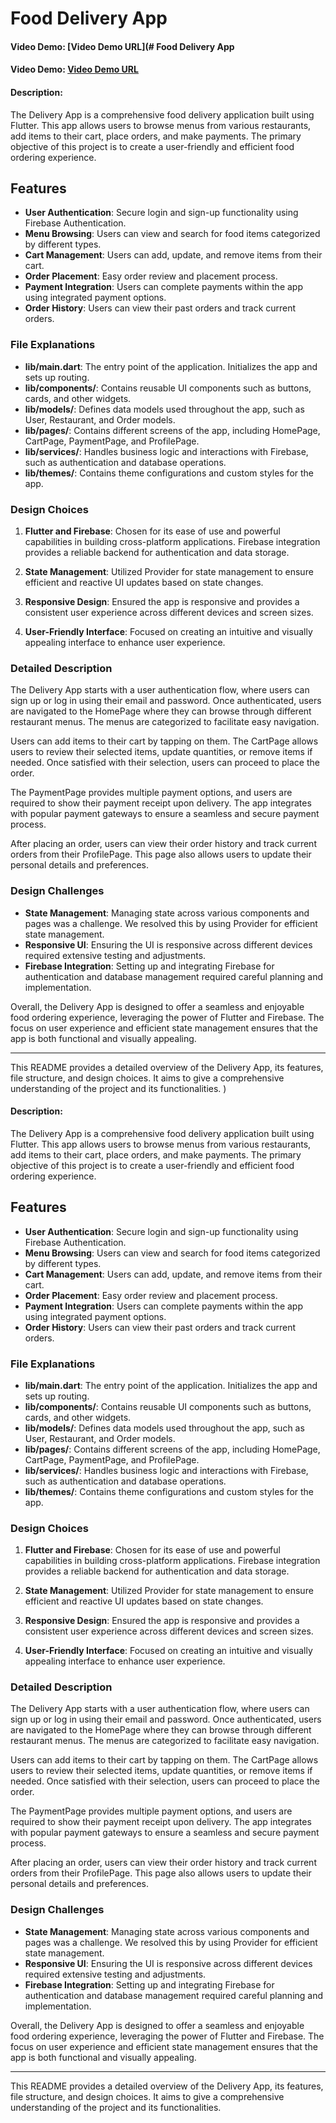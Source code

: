 # Food Delivery App
#### Video Demo: [Video Demo URL](# Food Delivery App
#### Video Demo: [Video Demo URL](https://youtu.be/Vrk9MD1R4DA?si=o31MMUPankHIGGRX)
#### Description:

The Delivery App is a comprehensive food delivery application built using Flutter. This app allows users to browse menus from various restaurants, add items to their cart, place orders, and make payments. The primary objective of this project is to create a user-friendly and efficient food ordering experience.

## Features

- **User Authentication**: Secure login and sign-up functionality using Firebase Authentication.
- **Menu Browsing**: Users can view and search for food items categorized by different types.
- **Cart Management**: Users can add, update, and remove items from their cart.
- **Order Placement**: Easy order review and placement process.
- **Payment Integration**: Users can complete payments within the app using integrated payment options.
- **Order History**: Users can view their past orders and track current orders.

### File Explanations

- **lib/main.dart**: The entry point of the application. Initializes the app and sets up routing.
- **lib/components/**: Contains reusable UI components such as buttons, cards, and other widgets.
- **lib/models/**: Defines data models used throughout the app, such as User, Restaurant, and Order models.
- **lib/pages/**: Contains different screens of the app, including HomePage, CartPage, PaymentPage, and ProfilePage.
- **lib/services/**: Handles business logic and interactions with Firebase, such as authentication and database operations.
- **lib/themes/**: Contains theme configurations and custom styles for the app.

### Design Choices

1. **Flutter and Firebase**: Chosen for its ease of use and powerful capabilities in building cross-platform applications. Firebase integration provides a reliable backend for authentication and data storage.

2. **State Management**: Utilized Provider for state management to ensure efficient and reactive UI updates based on state changes.

3. **Responsive Design**: Ensured the app is responsive and provides a consistent user experience across different devices and screen sizes.

4. **User-Friendly Interface**: Focused on creating an intuitive and visually appealing interface to enhance user experience.

### Detailed Description

The Delivery App starts with a user authentication flow, where users can sign up or log in using their email and password. Once authenticated, users are navigated to the HomePage where they can browse through different restaurant menus. The menus are categorized to facilitate easy navigation.

Users can add items to their cart by tapping on them. The CartPage allows users to review their selected items, update quantities, or remove items if needed. Once satisfied with their selection, users can proceed to place the order.

The PaymentPage provides multiple payment options, and users are required to show their payment receipt upon delivery. The app integrates with popular payment gateways to ensure a seamless and secure payment process.

After placing an order, users can view their order history and track current orders from their ProfilePage. This page also allows users to update their personal details and preferences.

### Design Challenges

- **State Management**: Managing state across various components and pages was a challenge. We resolved this by using Provider for efficient state management.
- **Responsive UI**: Ensuring the UI is responsive across different devices required extensive testing and adjustments.
- **Firebase Integration**: Setting up and integrating Firebase for authentication and database management required careful planning and implementation.

Overall, the Delivery App is designed to offer a seamless and enjoyable food ordering experience, leveraging the power of Flutter and Firebase. The focus on user experience and efficient state management ensures that the app is both functional and visually appealing.

---

This README provides a detailed overview of the Delivery App, its features, file structure, and design choices. It aims to give a comprehensive understanding of the project and its functionalities.
)
#### Description:

The Delivery App is a comprehensive food delivery application built using Flutter. This app allows users to browse menus from various restaurants, add items to their cart, place orders, and make payments. The primary objective of this project is to create a user-friendly and efficient food ordering experience.

## Features

- **User Authentication**: Secure login and sign-up functionality using Firebase Authentication.
- **Menu Browsing**: Users can view and search for food items categorized by different types.
- **Cart Management**: Users can add, update, and remove items from their cart.
- **Order Placement**: Easy order review and placement process.
- **Payment Integration**: Users can complete payments within the app using integrated payment options.
- **Order History**: Users can view their past orders and track current orders.

### File Explanations

- **lib/main.dart**: The entry point of the application. Initializes the app and sets up routing.
- **lib/components/**: Contains reusable UI components such as buttons, cards, and other widgets.
- **lib/models/**: Defines data models used throughout the app, such as User, Restaurant, and Order models.
- **lib/pages/**: Contains different screens of the app, including HomePage, CartPage, PaymentPage, and ProfilePage.
- **lib/services/**: Handles business logic and interactions with Firebase, such as authentication and database operations.
- **lib/themes/**: Contains theme configurations and custom styles for the app.

### Design Choices

1. **Flutter and Firebase**: Chosen for its ease of use and powerful capabilities in building cross-platform applications. Firebase integration provides a reliable backend for authentication and data storage.

2. **State Management**: Utilized Provider for state management to ensure efficient and reactive UI updates based on state changes.

3. **Responsive Design**: Ensured the app is responsive and provides a consistent user experience across different devices and screen sizes.

4. **User-Friendly Interface**: Focused on creating an intuitive and visually appealing interface to enhance user experience.

### Detailed Description

The Delivery App starts with a user authentication flow, where users can sign up or log in using their email and password. Once authenticated, users are navigated to the HomePage where they can browse through different restaurant menus. The menus are categorized to facilitate easy navigation.

Users can add items to their cart by tapping on them. The CartPage allows users to review their selected items, update quantities, or remove items if needed. Once satisfied with their selection, users can proceed to place the order.

The PaymentPage provides multiple payment options, and users are required to show their payment receipt upon delivery. The app integrates with popular payment gateways to ensure a seamless and secure payment process.

After placing an order, users can view their order history and track current orders from their ProfilePage. This page also allows users to update their personal details and preferences.

### Design Challenges

- **State Management**: Managing state across various components and pages was a challenge. We resolved this by using Provider for efficient state management.
- **Responsive UI**: Ensuring the UI is responsive across different devices required extensive testing and adjustments.
- **Firebase Integration**: Setting up and integrating Firebase for authentication and database management required careful planning and implementation.

Overall, the Delivery App is designed to offer a seamless and enjoyable food ordering experience, leveraging the power of Flutter and Firebase. The focus on user experience and efficient state management ensures that the app is both functional and visually appealing.

---

This README provides a detailed overview of the Delivery App, its features, file structure, and design choices. It aims to give a comprehensive understanding of the project and its functionalities.